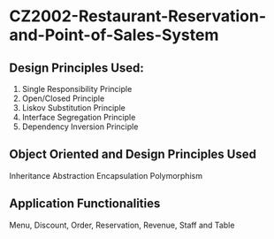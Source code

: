 # CZ2002-Restaurant-Reservation-and-Point-of-Sales-System

## Design Principles Used: 
1. Single Responsibility Principle
2. Open/Closed Principle
3. Liskov Substitution Principle
4. Interface Segregation Principle
5. Dependency Inversion Principle

## Object Oriented and Design Principles Used
Inheritance
Abstraction
Encapsulation
Polymorphism

## Application Functionalities

Menu, Discount, Order, Reservation, Revenue, Staff and Table
